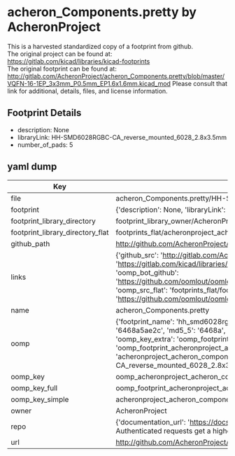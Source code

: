 # acheron_Components.pretty by AcheronProject  
This is a harvested standardized copy of a footprint from github.  
The original project can be found at:  
https://gitlab.com/kicad/libraries/kicad-footprints  
The original footprint can be found at:
http://gitlab.com/AcheronProject/acheron_Components.pretty/blob/master/VQFN-16-1EP_3x3mm_P0.5mm_EP1.6x1.6mm.kicad_mod
Please consult that link for additional, details, files, and license information.  
## Footprint Details
* description: None  
* libraryLink: HH-SMD6028RGBC-CA_reverse_mounted_6028_2.8x3.5mm  
* number_of_pads: 5  
## yaml dump  
| Key | Value |  
| --- | --- |  
| file | acheron_Components.pretty/HH-SMD6028RGBC-CA_reverse_mounted_6028_2.8x3.5mm.kicad_mod |  
| footprint | {'description': None, 'libraryLink': 'HH-SMD6028RGBC-CA_reverse_mounted_6028_2.8x3.5mm', 'number_of_pads': 5} |  
| footprint_library_directory | footprint_library_owner/AcheronProject_acheron_Components.pretty |  
| footprint_library_directory_flat | footprints_flat/acheronproject_acheron_components_hh_smd6028rgbc_ca_reverse_mounted_6028_2_8x3_5mm/working |  
| github_path | http://github.com/AcheronProject/acheron_Components.pretty/blob/master/HH-SMD6028RGBC-CA_reverse_mounted_6028_2.8x3.5mm.kicad_mod |  
| links | {'github_src': 'http://gitlab.com/AcheronProject/acheron_Components.pretty/blob/master/VQFN-16-1EP_3x3mm_P0.5mm_EP1.6x1.6mm.kicad_mod', 'github_src_repo': 'https://gitlab.com/kicad/libraries/kicad-footprints', 'oomp_bot': 'footprints/acheronproject_acheron_components_hh_smd6028rgbc_ca_reverse_mounted_6028_2_8x3_5mm/working', 'oomp_bot_github': 'https://github.com/oomlout/oomlout_oomp_footprint_bot/tree/main/footprints/acheronproject_acheron_components_hh_smd6028rgbc_ca_reverse_mounted_6028_2_8x3_5mm/working', 'oomp_src_flat': 'footprints_flat/footprints_flat/acheronproject_acheron_components_hh_smd6028rgbc_ca_reverse_mounted_6028_2_8x3_5mm/working', 'oomp_src_flat_github': 'https://github.com/oomlout/oomlout_oomp_footprint_src/tree/main/footprints_flat/acheronproject_acheron_components_hh_smd6028rgbc_ca_reverse_mounted_6028_2_8x3_5mm/working'} |  
| name | acheron_Components.pretty |  
| oomp | {'footprint_name': 'hh_smd6028rgbc_ca_reverse_mounted_6028_2_8x3_5mm', 'library_name': 'acheron_components', 'md5': '6468a5ae2c689dfc5390bfa0266416cd', 'md5_10': '6468a5ae2c', 'md5_5': '6468a', 'md5_6': '6468a5', 'oomp_key': 'oomp_acheronproject_acheron_components_hh_smd6028rgbc_ca_reverse_mounted_6028_2_8x3_5mm', 'oomp_key_extra': 'oomp_footprint_acheronproject_acheron_components_hh_smd6028rgbc_ca_reverse_mounted_6028_2_8x3_5mm', 'oomp_key_full': 'oomp_footprint_acheronproject_acheron_components_hh_smd6028rgbc_ca_reverse_mounted_6028_2_8x3_5mm_6468a5', 'oomp_key_simple': 'acheronproject_acheron_components_hh_smd6028rgbc_ca_reverse_mounted_6028_2_8x3_5mm', 'original_filename': 'acheron_Components.pretty/HH-SMD6028RGBC-CA_reverse_mounted_6028_2.8x3.5mm.kicad_mod', 'owner_name': 'acheronproject'} |  
| oomp_key | oomp_acheronproject_acheron_components_hh_smd6028rgbc_ca_reverse_mounted_6028_2_8x3_5mm |  
| oomp_key_full | oomp_footprint_acheronproject_acheron_components_hh_smd6028rgbc_ca_reverse_mounted_6028_2_8x3_5mm |  
| oomp_key_simple | acheronproject_acheron_components_hh_smd6028rgbc_ca_reverse_mounted_6028_2_8x3_5mm |  
| owner | AcheronProject |  
| repo | {'documentation_url': 'https://docs.github.com/rest/overview/resources-in-the-rest-api#rate-limiting', 'message': "API rate limit exceeded for 84.66.173.59. (But here's the good news: Authenticated requests get a higher rate limit. Check out the documentation for more details.)"} |  
| url | http://github.com/AcheronProject/acheron_Components.pretty |  

